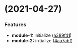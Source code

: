 #  (2021-04-27)


### Features

* **module-1:** initialize ([a389f41](https://github.com/vitebo/lerna-repo/commit/a389f418d58db783fbc31ac735578772d476c9d9))
* **module-2:** initialize ([4aa7abf](https://github.com/vitebo/lerna-repo/commit/4aa7abffbacd50d88bd27d3f114c95b19ad789da))



